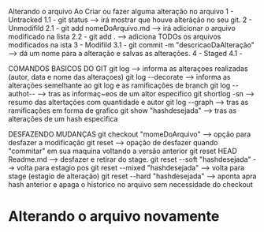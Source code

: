 Alterando o arquivo
Ao Criar ou fazer alguma alteração no arquivo
1 - Untracked
    1.1 -  git status --> irá mostrar que houve alterãção no seu git.
2 - Unmodifild
    2.1 -  git add nomeDoArquivo.md --> irá adicionar o arquivo modificado na lista
    2.2 -  git add . --> adiciona TODOs os arquivos modificados na ista
3 - Modifild
    3.1 - git commit -m "descricaoDaAlteração" --> dá um nome para a alteração e salvas as alterações.
4 - Staged
    4.1 - 

COMANDOS BASICOS DO GIT
git log --> informa as alteraçoes realizadas (autor, data e nome das alteraçoes)
git log --decorate --> informa as alterações semelhante ao git log e as ramificações de branch
 git log --authot-- --> tras as informaç~eos de um altor especifico
 git shortlog -sn --> resumo das altertações com quantidade e autor
 git log --graph --> tras as ramificações em forma de grafico
 git show "hashdesejada" --> tras as alterações de um hash especifica

 DESFAZENDO MUDANÇAS
git checkout "momeDoArquivo" --> opção para desfazer a modificação
git reset --> opação de desfazer quando "commitar" em sua maquina voltando a versão anterior
git reset HEAD Readme.md --> desfazer e retirar do stage.
git reset --soft "hashdesejada" --> volta para estagio pos 
git reset --mixed "hashdesejada" --> volta para stage (estagio de alteração)
git reset --hard "hashdesejada" --> aponta apra hash anterior e apaga o historico no arquivo sem necessidade do checkout

<h1>Alterando o arquivo novamente</h1>


